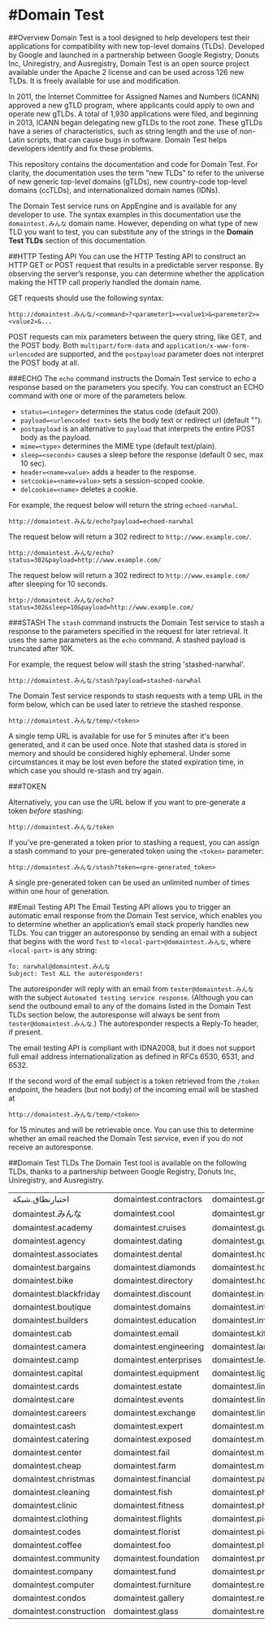 #Domain Test
===========

##Overview
Domain Test is a tool designed to help developers test their applications for compatibility with new top-level domains (TLDs). Developed by Google and launched in a partnership between Google Registry, Donuts Inc, Uniregistry, and Ausregistry, Domain Test is an open source project available under the Apache 2 license and can be used across 126 new TLDs. It is freely available for use and modification.

In 2011, the Internet Committee for Assigned Names and Numbers (ICANN) approved a new gTLD program, where applicants could apply to own and operate new gTLDs. A total of 1,930 applications were filed, and beginning in 2013, ICANN began delegating new gTLDs to the root zone. These gTLDs have a series of characteristics, such as string length and the use of non-Latin scripts, that can cause bugs in software. Domain Test helps developers identify and fix these problems.

This repository contains the documentation and code for Domain Test. For clarity, the documentation uses the term “new TLDs” to refer to the universe of new generic top-level domains (gTLDs), new country-code top-level domains (ccTLDs), and internationalized domain names (IDNs). 

The Domain Test service runs on AppEngine and is available for any developer to use. The syntax examples in this documentation use the `domaintest.みんな` domain name. However, depending on what type of new TLD you want to test, you can substitute any of the strings in the **Domain Test TLDs** section of this documentation.

##HTTP Testing API
You can use the HTTP Testing API to construct an HTTP GET or POST request that results in a predictable server response. By observing the server’s response, you can determine whether the application making the HTTP call properly handled the domain name. 

GET requests should use the following syntax:

`http://domaintest.みんな/<command>?<parameter1>=<value1>&<paremeter2>=<value2>&...`

POST requests can mix parameters between the query string, like GET, and the POST body. Both `multipart/form-data` and `application/x-www-form-urlencoded` are supported, and the `postpayload` parameter does not interpret the POST body at all.

###ECHO
The `echo` command instructs the Domain Test service to echo a response based on the parameters you specify. You can construct an ECHO command with one or more of the parameters below.

  - `status=<integer>` determines the status code (default 200).
  - `payload=<urlencoded text>` sets the body text or redirect url (default "").
  - `postpayload` is an alternative to `payload` that interprets the entire POST body as the payload.
  - `mime=<type>` determines the MIME type (default text/plain).
  - `sleep=<seconds>` causes a sleep before the response (default 0 sec, max 10 sec).
  - `header=<name=value>` adds a header to the response.
  - `setcookie=<name=value>` sets a session-scoped cookie.
  - `delcookie=<name>` deletes a cookie.

For example, the request below will return the string `echoed-narwhal`.

`http://domaintest.みんな/echo?payload=echoed-narwhal`

The request below will return a 302 redirect to `http://www.example.com/`.

`http://domaintest.みんな/echo?status=302&payload=http://www.example.com/`

The request below will return a 302 redirect to `http://www.example.com/` after sleeping for 10 seconds.

`http://domaintest.みんな/echo?status=302&sleep=10&payload=http://www.example.com/`

###STASH
The `stash` command instructs the Domain Test service to stash a response to the parameters specified in the request for later retrieval. It uses the same parameters as the `echo` command. A stashed payload is truncated after 10K.

For example, the request below will stash the string 'stashed-narwhal'.

`http://domaintest.みんな/stash?payload=stashed-narwhal`

The Domain Test service responds to stash requests with a temp URL in the form below, which can be used later to retrieve the stashed response.

`http://domaintest.みんな/temp/<token>`

A single temp URL is available for use for 5 minutes after it's been generated, and it can be used once. Note that stashed data is stored in memory and should be considered highly ephemeral. Under some circumstances it may be lost even before the stated expiration time, in which case you should re-stash and try again.

###TOKEN

Alternatively, you can use the URL below if you want to pre-generate a token *before* stashing:

`http://domaintest.みんな/token`

If you’ve pre-generated a token prior to stashing a request, you can assign a stash command to your pre-generated token using the `<token>` parameter:

`http://domaintest.みんな/stash?token=<pre-generated_token>`

A single pre-generated token can be used an unlimited number of times within one hour of generation.

##Email Testing API
The Email Testing API allows you to trigger an automatic email response from the Domain Test service, which enables you to determine whether an application’s email stack properly handles new TLDs. You can trigger an autoresponse by sending an email with a subject that begins with the word `Test` to `<local-part>@domaintest.みんな`, where `<local-part>` is any string:

```
To: narwhal@domaintest.みんな
Subject: Test ALL the autoresponders! 
```

The autoresponder will reply with an email from `tester@domaintest.みんな` with the subject `Automated testing service response`. (Although you can send the outbound email to any of the domains listed in the Domain Test TLDs section below, the autoresponse will always be sent from `tester@domaintest.みんな`.) The autoresponder respects a Reply-To header, if present.

The email testing API is compliant with IDNA2008, but it does not support full email address internationalization as defined in RFCs 6530, 6531, and 6532. 

If the second word of the email subject is a token retrieved from the `/token` endpoint, the headers (but not body) of the incoming email will be stashed at 

`http://domaintest.みんな/temp/<token>`

for 15 minutes and will be retrievable once. You can use this to determine whether an email reached the Domain Test service, even if you do not receive an autoresponse.

##Domain Test TLDs
The Domain Test tool is available on the following TLDs, thanks to a partnership between Google Registry, Donuts Inc, Uniregistry, and Ausregistry.

<table>
<tbody>
<tr>
<td>اختبارنطاق.شبكة</td>
<td>domaintest.contractors</td>
<td>domaintest.graphics</td>
<td>domaintest.repair</td>
</tr>
<tr>
<td>domaintest.みんな</td>
<td>domaintest.cool</td>
<td>domaintest.gripe</td>
<td>domaintest.report</td>
</tr>
<tr>
<td>domaintest.academy</td>
<td>domaintest.cruises</td>
<td>domaintest.guitars</td>
<td>domaintest.schule</td>
</tr>
<tr>
<td>domaintest.agency</td>
<td>domaintest.dating</td>
<td>domaintest.guru</td>
<td>domaintest.services</td>
</tr>
<tr>
<td>domaintest.associates</td>
<td>domaintest.dental</td>
<td>domaintest.holdings</td>
<td>domaintest.shoes</td>
</tr>
<tr>
<td>domaintest.bargains</td>
<td>domaintest.diamonds</td>
<td>domaintest.holiday</td>
<td>domaintest.singles</td>
</tr>
<tr>
<td>domaintest.bike</td>
<td>domaintest.directory</td>
<td>domaintest.house</td>
<td>domaintest.solar</td>
</tr>
<tr>
<td>domaintest.blackfriday</td>
<td>domaintest.discount</td>
<td>domaintest.institute</td>
<td>domaintest.solutions</td>
</tr>
<tr>
<td>domaintest.boutique</td>
<td>domaintest.domains</td>
<td>domaintest.international</td>
<td>domaintest.support</td>
</tr>
<tr>
<td>domaintest.builders</td>
<td>domaintest.education</td>
<td>domaintest.investments</td>
<td>domaintest.surgery</td>
</tr>
<tr>
<td>domaintest.cab</td>
<td>domaintest.email</td>
<td>domaintest.kitchen</td>
<td>domaintest.systems</td>
</tr>
<tr>
<td>domaintest.camera</td>
<td>domaintest.engineering</td>
<td>domaintest.land</td>
<td>domaintest.tax</td>
</tr>
<tr>
<td>domaintest.camp</td>
<td>domaintest.enterprises</td>
<td>domaintest.lease</td>
<td>domaintest.technology</td>
</tr>
<tr>
<td>domaintest.capital</td>
<td>domaintest.equipment</td>
<td>domaintest.lighting</td>
<td>domaintest.tienda</td>
</tr>
<tr>
<td>domaintest.cards</td>
<td>domaintest.estate</td>
<td>domaintest.limited</td>
<td>domaintest.tips</td>
</tr>
<tr>
<td>domaintest.care</td>
<td>domaintest.events</td>
<td>domaintest.limo</td>
<td>domaintest.today</td>
</tr>
<tr>
<td>domaintest.careers</td>
<td>domaintest.exchange</td>
<td>domaintest.link</td>
<td>domaintest.town</td>
</tr>
<tr>
<td>domaintest.cash</td>
<td>domaintest.expert</td>
<td>domaintest.maison</td>
<td>domaintest.toys</td>
</tr>
<tr>
<td>domaintest.catering</td>
<td>domaintest.exposed</td>
<td>domaintest.management</td>
<td>domaintest.training</td>
</tr>
<tr>
<td>domaintest.center</td>
<td>domaintest.fail</td>
<td>domaintest.marketing</td>
<td>domaintest.university</td>
</tr>
<tr>
<td>domaintest.cheap</td>
<td>domaintest.farm</td>
<td>domaintest.media</td>
<td>domaintest.vacations</td>
</tr>
<tr>
<td>domaintest.christmas</td>
<td>domaintest.financial</td>
<td>domaintest.partners</td>
<td>domaintest.ventures</td>
</tr>
<tr>
<td>domaintest.cleaning</td>
<td>domaintest.fish</td>
<td>domaintest.photography</td>
<td>domaintest.viajes</td>
</tr>
<tr>
<td>domaintest.clinic</td>
<td>domaintest.fitness</td>
<td>domaintest.photos</td>
<td>domaintest.villas</td>
</tr>
<tr>
<td>domaintest.clothing</td>
<td>domaintest.flights</td>
<td>domaintest.pics</td>
<td>domaintest.vision</td>
</tr>
<tr>
<td>domaintest.codes</td>
<td>domaintest.florist</td>
<td>domaintest.pictures</td>
<td>domaintest.voyage</td>
</tr>
<tr>
<td>domaintest.coffee</td>
<td>domaintest.foo</td>
<td>domaintest.plumbing</td>
<td>domaintest.watch</td>
</tr>
<tr>
<td>domaintest.community</td>
<td>domaintest.foundation</td>
<td>domaintest.productions</td>
<td>domaintest.works</td>
</tr>
<tr>
<td>domaintest.company</td>
<td>domaintest.fund</td>
<td>domaintest.properties</td>
<td>domaintest.wtf</td>
</tr>
<tr>
<td>domaintest.computer</td>
<td>domaintest.furniture</td>
<td>domaintest.recipes</td>
<td>domaintest.zone</td>
</tr>
<tr>
<td>domaintest.condos</td>
<td>domaintest.gallery</td>
<td>domaintest.reisen</td>
<td></td>
</tr>
<tr>
<td>domaintest.construction</td>
<td>domaintest.glass</td>
<td>domaintest.rentals</td>
<td></td>
</tr>
</tbody>
</table>
